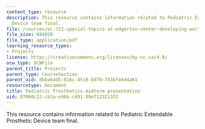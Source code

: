 ```yaml
---
content_type: resource
description: This resource contains information related to Pediatric Extendable Prosthetic
  Device team final.
file: /courses/ec-722-special-topics-at-edgerton-center-developing-world-prosthetics-spring-2010/87060c22cb2ae96bcd9199e7123213f2_MITEC_722S10_pepd_midterm.pdf
file_size: 684028
file_type: application/pdf
learning_resource_types:
- Projects
license: https://creativecommons.org/licenses/by-nc-sa/4.0/
ocw_type: OCWFile
parent_title: Projects
parent_type: CourseSection
parent_uid: dbba64d5-016c-45c8-bd76-743bfe644a61
resourcetype: Document
title: Pediatric Prosthetics midterm presentation
uid: 87060c22-cb2a-e96b-cd91-99e7123213f2
---
```

This resource contains information related to Pediatric Extendable Prosthetic Device team final.